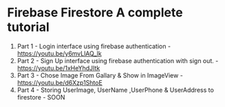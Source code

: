 # Firebase Firestore A complete tutorial

1. Part 1 - Login interface using firebase authentication - https://youtu.be/y6mvLlAQ_lk
2. Part 2 - Sign Up interface using firebase authentication with sign out. - https://youtu.be/1xHeYhdJItk
3. Part 3 - Chose Image From Gallary & Show in ImageView - https://youtu.be/d6Xzp1ShtoE
4. Part 4 - Storing UserImage, UserName ,UserPhone & UserAddress to firestore - SOON

